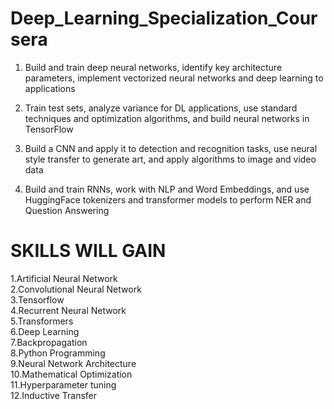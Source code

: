 # Deep_Learning_Specialization_Coursera
1) Build and train deep neural networks, identify key architecture parameters, implement vectorized neural networks and deep learning to applications  

2) Train test sets, analyze variance for DL applications, use standard techniques and optimization algorithms, and build neural networks in TensorFlow  

3) Build a CNN and apply it to detection and recognition tasks, use neural style transfer to generate art, and apply algorithms to image and video data  

4) Build and train RNNs, work with NLP and Word Embeddings, and use HuggingFace tokenizers and transformer models to perform NER and Question Answering

# SKILLS WILL GAIN
1.Artificial Neural Network  
2.Convolutional Neural Network  
3.Tensorflow  
4.Recurrent Neural Network  
5.Transformers  
6.Deep Learning  
7.Backpropagation  
8.Python Programming  
9.Neural Network Architecture  
10.Mathematical Optimization  
11.Hyperparameter tuning  
12.Inductive Transfer  
